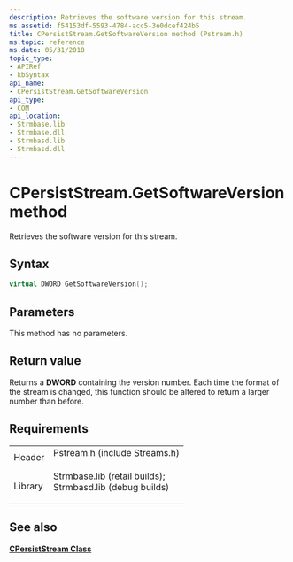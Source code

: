 ```yaml
---
description: Retrieves the software version for this stream.
ms.assetid: f54153df-5593-4784-acc5-3e0dcef424b5
title: CPersistStream.GetSoftwareVersion method (Pstream.h)
ms.topic: reference
ms.date: 05/31/2018
topic_type: 
- APIRef
- kbSyntax
api_name: 
- CPersistStream.GetSoftwareVersion
api_type: 
- COM
api_location: 
- Strmbase.lib
- Strmbase.dll
- Strmbasd.lib
- Strmbasd.dll
---
```


# CPersistStream.GetSoftwareVersion method

Retrieves the software version for this stream.

## Syntax


```C++
virtual DWORD GetSoftwareVersion();
```



## Parameters

This method has no parameters.

## Return value

Returns a **DWORD** containing the version number. Each time the format of the stream is changed, this function should be altered to return a larger number than before.

## Requirements



|                    |                                                                                                                                                                                            |
|--------------------|--------------------------------------------------------------------------------------------------------------------------------------------------------------------------------------------|
| Header<br/>  | <dl> <dt>Pstream.h (include Streams.h)</dt> </dl>                                                                                   |
| Library<br/> | <dl> <dt>Strmbase.lib (retail builds); </dt> <dt>Strmbasd.lib (debug builds)</dt> </dl> |



## See also

<dl> <dt>

[**CPersistStream Class**](cpersiststream.md)
</dt> </dl>

 

 




